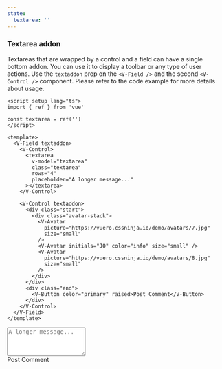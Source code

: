 ```yaml
---
state:
  textarea: ''
---
```


### Textarea addon

Textareas that are wrapped by a control and a field can have a single
bottom addon. You can use it to display a toolbar or any type of user actions.
Use the `textaddon` prop on the `<V-Field />` and the second `<V-Control />`
component. Please refer to the code example for more details about usage.

<!--code-->

```vue
<script setup lang="ts">
import { ref } from 'vue'

const textarea = ref('')
</script>

<template>
  <V-Field textaddon>
    <V-Control>
      <textarea
        v-model="textarea"
        class="textarea"
        rows="4"
        placeholder="A longer message..."
      ></textarea>
    </V-Control>

    <V-Control textaddon>
      <div class="start">
        <div class="avatar-stack">
          <V-Avatar
            picture="https://vuero.cssninja.io/demo/avatars/7.jpg"
            size="small"
          />
          <V-Avatar initials="JO" color="info" size="small" />
          <V-Avatar
            picture="https://vuero.cssninja.io/demo/avatars/8.jpg"
            size="small"
          />
        </div>
      </div>
      <div class="end">
        <V-Button color="primary" raised>Post Comment</V-Button>
      </div>
    </V-Control>
  </V-Field>
</template>
```

<!--/code-->

<!--example-->

<V-Field textaddon>
  <V-Control>
    <textarea
      v-model="frontmatter.state.textarea"
      class="textarea"
      rows="4"
      placeholder="A longer message..."
    ></textarea>
  </V-Control>
  <V-Control textaddon>
    <div class="start">
      <div class="avatar-stack">
        <V-Avatar picture="https://vuero.cssninja.io/demo/avatars/7.jpg" size="small" />
        <V-Avatar initials="JO" color="info" size="small" />
        <V-Avatar picture="https://vuero.cssninja.io/demo/avatars/8.jpg" size="small" />
      </div>
    </div>
    <div class="end">
      <V-Button color="primary" raised>Post Comment</V-Button>
    </div>
  </V-Control>
</V-Field>

<!--/example-->
